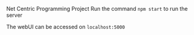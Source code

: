 Net Centric Programming Project
Run the command `npm start` to run the server

The webUI can be accessed on `localhost:5000`